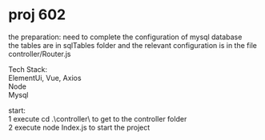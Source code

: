 # proj 602
the preparation: need to complete the configuration of mysql database  
the tables are in sqlTables folder and the relevant configuration is in the file controller/Router.js

Tech Stack:  
    ElementUi, Vue, Axios  
    Node  
    Mysql  
    
start:  
1 execute cd .\controller\ to get to the controller folder  
2 execute node Index.js to start the project